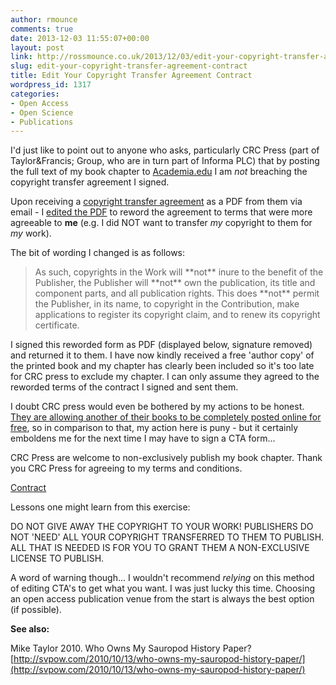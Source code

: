```yaml
---
author: rmounce
comments: true
date: 2013-12-03 11:55:07+00:00
layout: post
link: http://rossmounce.co.uk/2013/12/03/edit-your-copyright-transfer-agreement-contract/
slug: edit-your-copyright-transfer-agreement-contract
title: Edit Your Copyright Transfer Agreement Contract
wordpress_id: 1317
categories:
- Open Access
- Open Science
- Publications
---
```


I'd just like to point out to anyone who asks, particularly CRC Press (part of Taylor&Francis; Group, who are in turn part of Informa PLC) that by posting the full text of my book chapter to [Academia.edu](https://www.academia.edu/1396044/Synergistic_sharing_of_data_and_tools_to_enable_team_science) I am *not* breaching the copyright transfer agreement I signed.

Upon receiving a [copyright transfer agreement](http://en.wikipedia.org/wiki/Copyright_transfer_agreement) as a PDF from them via email - I [edited the PDF](http://code-industry.net/pdfeditor.php) to reword the agreement to terms that were more agreeable to **me** (e.g. I did NOT want to transfer _my_ copyright to them for _my_ work).

The bit of wording I changed is as follows: 




<blockquote>As such, copyrights in the Work will **not** inure to the benefit of the Publisher, the Publisher will **not** own the publication, its title and component parts, and all publication rights. This does **not** permit the Publisher, in its name, to copyright in the Contribution, make applications to register its copyright claim, and to renew its copyright certificate.</blockquote>




I signed this reworded form as PDF (displayed below, signature removed) and returned it to them. I have now kindly received a free 'author copy' of the printed book and my chapter has clearly been included so it's too late for CRC press to exclude my chapter. I can only assume they agreed to the reworded terms of the contract I signed and sent them.

I doubt CRC press would even be bothered by my actions to be honest. [They are allowing another of their books to be completely posted online for free](http://ropensci.org/blog/2013/12/02/open-science-with-R/), so in comparison to that, my action here is puny - but it certainly emboldens me for the next time I may have to sign a CTA form... 


CRC Press are welcome to non-exclusively publish my book chapter. Thank you CRC Press for agreeing to my terms and conditions.









  [Contract](http://www.scribd.com/doc/188875448/Contract)



Lessons one might learn from this exercise:

DO NOT GIVE AWAY THE COPYRIGHT TO YOUR WORK! 
PUBLISHERS DO NOT 'NEED' ALL YOUR COPYRIGHT TRANSFERRED TO THEM TO PUBLISH. 
ALL THAT IS NEEDED IS FOR YOU TO GRANT THEM A NON-EXCLUSIVE LICENSE TO PUBLISH.


A word of warning though... I wouldn't recommend _relying_ on this method of editing CTA's to get what you want. I was just lucky this time. Choosing an open access publication venue from the start is always the best option (if possible).


**See also:**

Mike Taylor 2010. Who Owns My Sauropod History Paper? 
[http://svpow.com/2010/10/13/who-owns-my-sauropod-history-paper/](http://svpow.com/2010/10/13/who-owns-my-sauropod-history-paper/)
